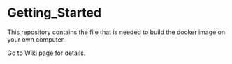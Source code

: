 # Getting_Started

This repository contains the file that is needed to build the docker image on your own computer.

Go to Wiki page for details.